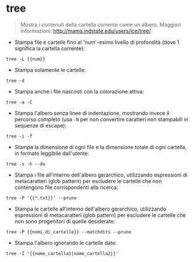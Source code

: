 # tree

> Mostra i contenuti della cartella corrente come un albero.
> Maggiori informazioni: <http://mama.indstate.edu/users/ice/tree/>.

- Stampa file e cartelle fino al 'num'-esimo livello di profondità (dove 1 significa la cartella corrente):

`tree -L {{num}}`

- Stampa solamente le cartelle:

`tree -d`

- Stampa anche i file nascosti con la colorazione attiva:

`tree -a -C`

- Stampa l'albero senza linee di indentazione, mostrando invece il percorso completo (usa `-N` per non convertire caratteri non stampabili in sequenze di escape):

`tree -i -f`

- Stampa la dimensione di ogni file e la dimensione totale di ogni cartella, in formato leggibile dall'utente:

`tree -s -h --du`

- Stampa i file all'interno dell'albero gerarchico, utilizzando espressioni di metacaratteri (glob pattern) per escludere le cartelle che non contengono file corrispondenti alla ricerca:

`tree -P '{{*.txt}}' --prune`

- Stampa le cartelle all'interno dell'albero gerarchico, utilizzando espressioni di metacaratteri (glob pattern) per escludere le cartelle che non sono progenitori di quelle desiderate:

`tree -P {{nomi_di_cartelle}} --matchdirs --prune`

- Stampa l'albero ignorando le cartelle date:

`tree -I '{{nome_cartella1|nome_cartella2}}'`
